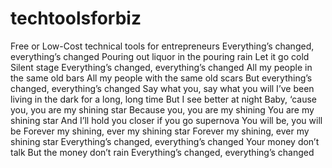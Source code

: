 # techtoolsforbiz
Free or Low-Cost technical tools for entrepreneurs
Everything’s changed, everything’s changed
Pouring out liquor in the pouring rain
Let it go cold
Silent stage
Everything’s changed, everything’s changed
All my people in the same old bars
All my people with the same old scars
But everything’s changed, everything’s changed
Say what you, say what you will
I’ve been living in the dark for a long, long time
But I see better at night
Baby, ‘cause you, you are my shining star
Because you, you are my shining
You are my shining star
And I’ll hold you closer if you go supernova
You will be, you will be
Forever my shining, ever my shining star
Forever my shining, ever my shining star
Everything’s changed, everything’s changed
Your money don’t talk
But the money don’t rain
Everything’s changed, everything’s changed
